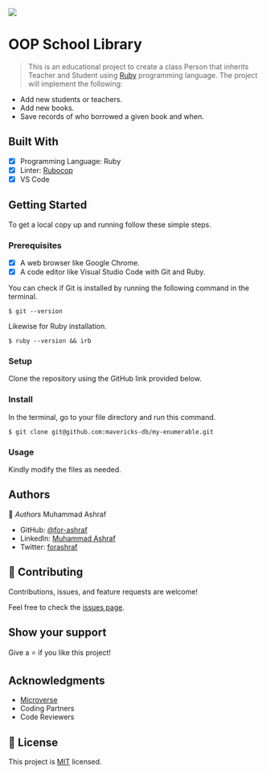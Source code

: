 ![](https://img.shields.io/badge/Microverse-green)

# OOP School Library

> This is an educational project to create a class Person that inherits Teacher and Student using [Ruby](https://www.ruby-lang.org/en/) programming language. The project will implement the following:

 - Add new students or teachers.
 - Add new books.
 - Save records of who borrowed a given book and when.
## Built With

- [x] Programming Language: Ruby
- [x] Linter: [Rubocop](https://rubocop.org/)
- [x] VS Code

## Getting Started

To get a local copy up and running follow these simple steps.

### Prerequisites

- [x] A web browser like Google Chrome.
- [x] A code editor like Visual Studio Code with Git and Ruby.

You can check if Git is installed by running the following command in the terminal.
```
$ git --version
```

Likewise for Ruby installation.
```
$ ruby --version && irb
```

### Setup

Clone the repository using the GitHub link provided below.

### Install

In the terminal, go to your file directory and run this command.

```
$ git clone git@github.com:mavericks-db/my-enumerable.git
```

### Usage

Kindly modify the files as needed.

## Authors

👤 *Authors*
Muhammad Ashraf

- GitHub: [@for-ashraf](https://github.com/for-ashraf)
- LinkedIn: [Muhammad Ashraf](https://www.linkedin.com/in/for-ashraf/)
- Twitter: [forashraf](https://twitter.com/forashraf)

## 🤝 Contributing

Contributions, issues, and feature requests are welcome!

Feel free to check the [issues page](https://github.com/for-ashraf/oop-school-library/issues).

## Show your support

Give a ⭐️ if you like this project!

## Acknowledgments

- [Microverse](https://www.microverse.org/)
- Coding Partners
- Code Reviewers

## 📝 License

This project is [MIT](./LICENCE) licensed.
